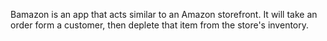 Bamazon is an app that acts similar to an Amazon storefront.  It will take an order form a customer, then deplete that item from the store's inventory.

